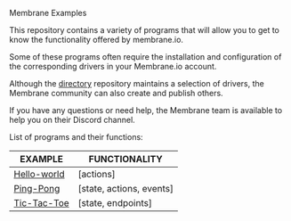 Membrane Examples

This repository contains a variety of programs that will allow you to get to know the functionality offered by membrane.io.

Some of these programs often require the installation and configuration of the corresponding drivers in your Membrane.io account.

Although the [directory](https://github.com/membrane-io/directory) repository maintains a selection of drivers, the Membrane community can also create and publish others.

If you have any questions or need help, the Membrane team is available to help you on their Discord channel.

List of programs and their functions:

| EXAMPLE | FUNCTIONALITY |
|---------|---------------|
| [Hello-world]() |[actions]|
| [Ping-Pong]() |[state, actions, events]|
| [Tic-Tac-Toe]() |[state, endpoints]|